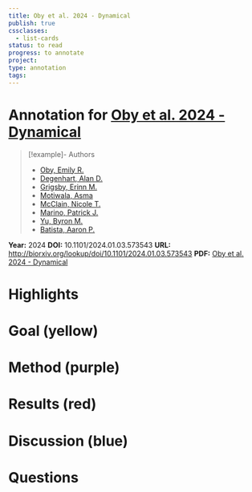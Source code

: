 ```yaml
---
title: Oby et al. 2024 - Dynamical
publish: true
cssclasses:
  - list-cards
status: to read
progress: to annotate
project:
type: annotation
tags:
---
```

# Annotation for [Oby et al. 2024 - Dynamical](Papers/References/Oby%20et%20al.%202024%20-%20Dynamical)

> [!example]- Authors
> - [Oby, Emily R.](Oby%2C%20Emily%20R.)
> - [Degenhart, Alan D.](Degenhart%2C%20Alan%20D.)
> - [Grigsby, Erinn M.](Grigsby%2C%20Erinn%20M.)
> - [Motiwala, Asma](Motiwala%2C%20Asma)
> - [McClain, Nicole T.](McClain%2C%20Nicole%20T.)
> - [Marino, Patrick J.](Marino%2C%20Patrick%20J.)
> - [Yu, Byron M.](Yu%2C%20Byron%20M.)
> - [Batista, Aaron P.](Batista%2C%20Aaron%20P.)

**Year:** 2024
**DOI:** 10.1101/2024.01.03.573543
**URL:** http://biorxiv.org/lookup/doi/10.1101/2024.01.03.573543
**PDF:** [Oby et al. 2024 - Dynamical](Papers/PDFs/Oby%20et%20al.%202024%20-%20Dynamical%20constraints%20on%20neural%20population%20activity.pdf)

# Highlights


# Goal (yellow)


# Method (purple)


# Results (red)


# Discussion (blue)


# Questions

